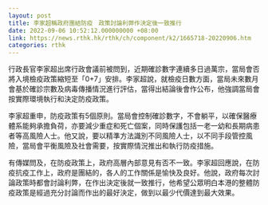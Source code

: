 ```yaml
---
layout: post
title: 李家超稱政府團結防疫　政策討論利弊作決定後一致推行
date: 2022-09-06 10:52:12.000000000 +08:00
link: https://news.rthk.hk/rthk/ch/component/k2/1665718-20220906.htm
categories: rthk
---
```


行政長官李家超出席行政會議前被問到，近期確診數字連續多日過萬宗，當局會否將入境檢疫政策縮短至「0+7」安排。李家超說，就檢疫日數方面，當局未來數月會基於確診宗數及病毒傳播情況進行評估，當得出結論後會作公布，他強調當局會按實際環境執行和決定防疫政策。

李家超重申，防疫政策有5個原則。當局會控制確診數字，不會躺平，以確保醫療體系能夠承擔負荷，亦要減少重症和死亡個案，同時保護包括一老一幼和長期病患者等高風險人士。他又說，要以精準方法識別不同風險人士，以不同手段管控風險，當局會平衡風險及社會需要，按實際情況推出和執行防疫措施。

有傳媒問及，在防疫政策上，政府高層內部意見有否不一致。李家超回應說，在防疫抗疫工作上，政府是團結的，各人的工作關係是愉快及良好。他說，政府每次討論政策時都會討論利弊，在作出決定後就一致推行，他希望公眾明白本港的整體防疫政策是經過充分討論而作出的最好決定，做到以最少代價達到最大效果。
